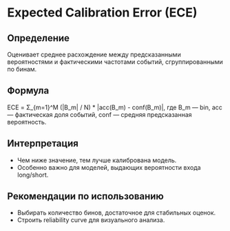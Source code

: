 # Expected Calibration Error (ECE)

## Определение
Оценивает среднее расхождение между предсказанными вероятностями и фактическими частотами событий, сгруппированными по бинам.

## Формула
ECE = Σ_{m=1}^M (|B_m| / N) * |acc(B_m) - conf(B_m)|, где B_m — bin, acc — фактическая доля событий, conf — средняя предсказанная вероятность.

## Интерпретация
- Чем ниже значение, тем лучше калибрована модель.
- Особенно важно для моделей, выдающих вероятности входа long/short.

## Рекомендации по использованию
- Выбирать количество бинов, достаточное для стабильных оценок.
- Строить reliability curve для визуального анализа.
